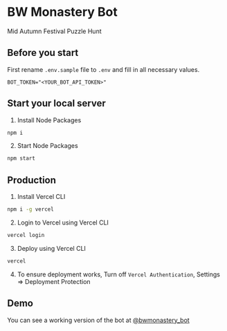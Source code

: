 # BW Monastery Bot

Mid Autumn Festival Puzzle Hunt

## Before you start

First rename `.env.sample` file to `.env` and fill in all necessary values.

```
BOT_TOKEN="<YOUR_BOT_API_TOKEN>"
```

## Start your local server

1. Install Node Packages

```bash
npm i
```

2. Start Node Packages

```bash
npm start
```

## Production

1. Install Vercel CLI
```bash
npm i -g vercel
```

2. Login to Vercel using Vercel CLI
```bash
vercel login
```

3. Deploy using Vercel CLI
```bash
vercel
```

4. To ensure deployment works, Turn off `Vercel Authentication`, Settings => Deployment Protection

## Demo

You can see a working version of the bot at [@bwmonastery_bot](https://t.me/bwmonastery_bot)
